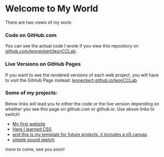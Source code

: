 # Welcome to My World

There are two views of my work: 

### Code on GitHub.com
You can see the actual code I wrote if you view this repository on [github.com/leoneckert/leonCCLab](https://github.com/leoneckert/leonCCLab).

### Live Versions on GitHub Pages
If you want to see the rendered versions of each web project, you will have to visit the GitHub Page instead: [leoneckert.github.io/leonCCLab](https://leoneckert.github.io/leonCCLab/) 

### Some of my projects:
Below links will lead you to either the code or the live version depending on whether you see this page on github.com or github.io. Use above links to switch!

- [My first website](my-first-website/index.html)
- [Here I learned CSS](web-with-style)
- [and this is my template for future projects. it includes a p5 canvas](templateP5)
- [simple sound sketch](soundInP5_1)

more to come, see you soon!